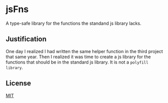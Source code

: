 # jsFns

A type-safe library for the functions the standand js library lacks.

## Justification

One day I realized I had written the same helper function in the third project that same year. Then I realized it was time to create a js library for the functions that should be in the standard js library.
It is not a `polyfill library`. 

## License

[MIT](LICENSE)